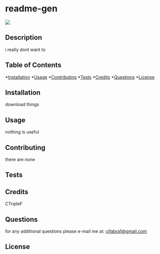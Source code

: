 # readme-gen
<img src="https://img.shields.io/github/license/CTripleF/readme-gen">

## Description
i really dont want to

## Table of Contents
*[Installation](#Installation)
*[Usage](#Usage)
*[Contributing](#Contributing)
*[Tests](#Tests)
*[Credits](#Credits)
*[Questions](#Questions)
*[License](#License)

## Installation
download things

## Usage
nothing is useful

## Contributing
 there are none

## Tests

## Credits
CTripleF

## Questions
for any additional questions please e-mail me at:
cjfabra1@gmail.com

## License
